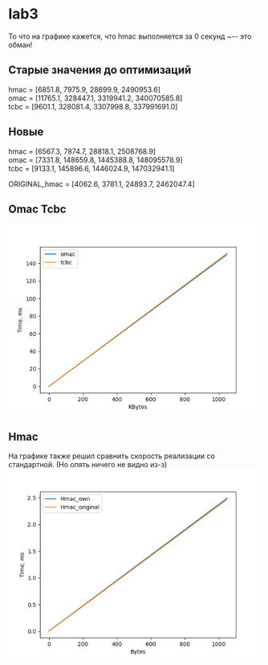 # lab3 
То что на графике кажется, что hmac выполняется за 0 секунд ~-- это обман!


## Старые значения до оптимизаций
hmac = [6851.8, 7975.9, 28699.9, 2490953.6]  <br>
omac = [11765.1, 328447.1, 3319941.2, 340070585.8]<br>
tcbc = [9601.1, 328081.4, 3307998.8, 337991691.0]<br>

## Новые 
hmac = [6567.3, 7874.7, 28818.1, 2508768.9] <br>
omac = [7331.8, 148659.8, 1445388.8, 148095578.9] <br>
tcbc = [9133.1, 145896.6, 1446024.9, 147032941.1] <br>

ORIGINAL_hmac = [4062.6, 3781.1, 24893.7, 2462047.4] <br>

## Omac Tcbc
![kek](./timings_omac_tcbc.png) <br>

## Hmac 
На графике также решил сравнить скорость реализации со стандартной. (Но опять ничего не видно из-з)<br>
![hmac](./timings_hmac.png) <br>
